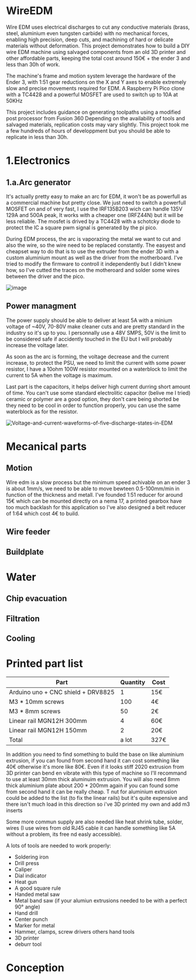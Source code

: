# WireEDM

Wire EDM uses electrical discharges to cut any conductive materials (brass, steel, aluminium even tungsten carbide) with no mechanical forces, enabling high precision, deep cuts, and machining of hard or delicate materials without deformation. 
This project demonstrates how to build a DIY wire EDM machine using salvaged components from an old 3D printer and other affordable parts, keeping the total cost around 150€ + the ender 3 and less than 30h of work.

The machine's frame and motion system leverage the hardware of the Ender 3,  with 1:51 gear reductions on the X and Y axes to enable extremely slow and precise movements required for EDM. 
A Raspberry Pi Pico clone with a TC4428 and a powerful MOSFET are used to switch up to 10A at 50KHz

This project includes guidance on generating toolpaths using a modified post processor from Fusion 360
Depending on the availability of tools and salvaged materials, replication costs may vary slightly. This project took me a few hundreds of hours of developpment but you should be able to replicate in less than 30h.

# 1.Electronics
## 1.a.Arc generator

It's actually pretty easy to make an arc for EDM, it won't be as powerfull as a commercial machine but pretty close. We just need to switch a powerfull MOSFET on and of very fast, I use the IRF135B203 wich can handle 135V 129A and 500A peak, It works with a cheaper one (IRFZ44N) but it will be less reliable. The mosfet is drived by a TC4428 with a schotcky diode to protect the IC a square pwm signal is generated by the pi pico.

During EDM process, the arc is vaporazing the metal we want to cut and also the wire, so the wire need to be replaced constantly. The easyest and cheapset way to do that is to use the extruder from the ender 3D with a custom aluminium mount as well as the driver from the motherboard. I've tried to modify the firmware to controll it independently but I didn't knew how, so I've cutted the traces on the motheroard and solder some wires between the driver and the pico.

![image](https://github.com/user-attachments/assets/f70182c3-5eb5-4c20-92ec-79943a7b8fd9)


## Power managment 

The power supply should be able to deliver at least 5A with a minium voltage of ~40V, 70-80V make cleaner cuts and are pretty standard in the industry so it's up to you. I personnally use a 48V SMPS, 50V is the limit to be considered safe if accidently touched in the EU but I will probably increase the voltage later.

As soon as the arc is forming, the voltage decrease and the current increase, to protect the PSU, we need to limit the current with some power resistor, I have a 10ohm 100W resistor mounted on a waterblock to limit the current to 5A when the voltage is maximum.

Last part is the capacitors, it helps deliver high current durring short amount of time. You can't use some standard electrolitic capacitor (belive me I tried) ceramic or polymer are a good option, they don't care being shorted be they need to be cool in order to function properly, you can use the same waterblock as for the resistor.

![Voltage-and-current-waveforms-of-five-discharge-states-in-EDM](https://github.com/user-attachments/assets/fbb59400-5a70-46da-a894-3b3ba7c30c38)


# Mecanical parts

## Motion
Wire edm is a slow process but the minimum speed achivable on an ender 3 is about 1mm/s, we need to be able to move bewteen 0.5-100mm/min in function of the thickness and metall. I've founded 1:51 reducer for around 15€ which can be mounted directly on a nema 17, a printed gearbox have too much backlash for this application so I've also designed a belt reducer of 1:64 which cost 4€ to build.

## Wire feeder

## Buildplate

# Water
## Chip evacuation
## Filtration
## Cooling

# Printed part list


| Part | Quantity | Cost |
|- | - | - |
| Arduino uno + CNC shield + DRV8825  | 1 | 15€ |
| M3 * 10mm screws | 100 | 4€ |
| M3 * 8mm screws| 50 | 2€ |
| Linear rail MGN12H 300mm | 4 | 60€ |
| Linear rail MGN12H 150mm | 2 | 20€ |
| Total | a lot | 327€ |

In addition you need to find something to build the base on like aluminium extrusion, if you can found from second hand it can cost something like 40€ otherwise it's more like 80€. Even if it looks stiff 2020 extrusion from 3D printer can bend en vibrate with this type of machine so I'll recommand to use at least 30mm thick aluminuim extrusion.
You will also need 8mm thick aluminium plate about 200 * 200mm again if you can found some from second hand it can be really cheap.
T nut for aluminium extrusion could be added to the list (to fix the linear rails) but it's quite expensive and there isn't much load in this direction so i've 3D printed my own and add m3 inserts

Some more commun supply are also needed like heat shrink tube, solder, wires (I use wires from old RJ45 cable it can handle something like 5A without a problem, its free nd easly accessible).

A lots of tools are needed to work properly:

- Soldering iron
- Drill press
- Caliper
- Dial indicator
- Heat gun
- A good square rule
- Handed metal saw 
- Metal band saw (if your alumiun extrusions needed to be with a perfect 90° angle)
- Hand drill
- Center punch
- Marker for metal
- Hammer, clamps, screw drivers others hand tools
- 3D printer
- deburr tool


# Conception


